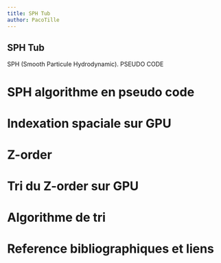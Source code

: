 ```yaml
---
title: SPH Tub
author: PacoTille
---
```


## SPH Tub

SPH (Smooth Particule Hydrodynamic).
PSEUDO CODE

# SPH algorithme en pseudo code



# Indexation spaciale sur GPU
# Z-order
# Tri du Z-order sur GPU
# Algorithme de tri
# Reference bibliographiques et liens


